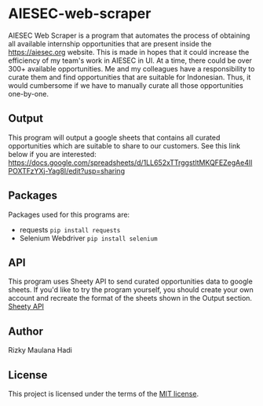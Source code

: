 # AIESEC-web-scraper
AIESEC Web Scraper is a program that automates the process of obtaining all available internship opportunities that are present inside the https://aiesec.org website. This is made in hopes that it could increase the efficiency of my team's work in AIESEC in UI. At a time, there could be over 300+ available opportunities. Me and my colleagues have a responsibility to curate them and find opportunities that are suitable for Indonesian. Thus, it would cumbersome if we have to manually curate all those opportunities one-by-one. 

## Output
This program will output a google sheets that contains all curated opportunities which are suitable to share to our customers. See this link below if you are interested: https://docs.google.com/spreadsheets/d/1LL652xTTrggstltMKQFEZegAe4IlPOXTFzYXj-Yag8I/edit?usp=sharing

## Packages
Packages used for this programs are:
* requests
`pip install requests`
* Selenium Webdriver
`pip install selenium`

## API
This program uses Sheety API to send curated opportunities data to google sheets. If you'd like to try the program yourself, you should create your own account and recreate the format of the sheets shown in the Output section.
[Sheety API](https://sheety.co/)

## Author
Rizky Maulana Hadi

## License
This project is licensed under the terms of the [MIT license](https://github.com/rizkyarchives/AIESEC-web-scraper/blob/main/LICENSE).
